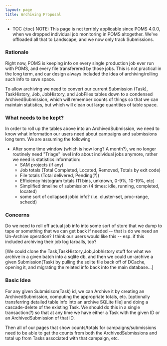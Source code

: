 ```yaml
---
layout: page
title: Archiving Proposal
---
```

* TOC
{:toc}
NOTE: This page is not terribly applicable since POMS 4.0.0, when we dropped individual job monitoring in POMS altogether. We've offloaded all that to Landscape, and we now
only track Submissions.

### Rationale

Right now, POMS is keeping info on every single production job ever run with POMS, and every file transferered by those jobs. This is not practical in the long term, and our design always included the idea of archiving/rolling such info to save space.

To allow archiving we need to convert our current Submission (Task), TaskHistory, Job, JobHistory, and JobFiles tables down to a condensed ArchivedSubmission, which will remember counts of things so that we can maintain statistics, but which will clean out large quantities of table space.

### What needs to be kept?

In order to roll up the tables above into an ArchivedSubmission, we need to know what information our users need about campaigns and submissions long term. We are assuming the following

* After some time window (which is how long? A month?), we no longer routinely need "Triage" level info about individual jobs anymore, rather we need is statistics information:
  * SAM projects (if any)
  * Job totals (Total Completed, Located, Removed, Totals by exit code)
  * File totals (Total delivered, Pending(?))
  * Efficiency histogram totals (11 bins, unknown, 0-9%, 10-19%, etc)
  * Simplified timeline of submission (4 times: idle, running, completed, located)
  * some sort of collapsed jobid info? (i.e. cluster-set, proc-range, schedd)


### Concerns

Do we need to roll off actual job info into some sort of store that we dump to tape or something
that we can get back if needed -- that is do we need an Un-Archive operation? I think our
users would like this -- esp. if this included archiving their job log tarballs, too?

[We could clone the Task,TaskHistory,Job,Jobhistory stuff for what we archive in a given batch into a sqlite db, and then we could un-archive a given Submission(Task) by pulling the sqlite file back off of DCache, opening it, and migrating the related info back into the main database...]

### Basic Idea

For any given Submisison(Task) id, we can Archive it by creating an ArchivedSubmission, computing the appropriate totals, etc. [optionally transferring detailed table info into an archive SQLite file] and doing a cascade-delete of the existing Task. We should do this in a single transaction(?) so that at any time we have either a Task with the given ID or an ArchivedSubmission of that ID.

Then all of our pages that show counts/totals for campaigns/submissions need to be able to get
the counts from both the ArchivedSubmissions and total up from Tasks associated with that
campaign, etc.